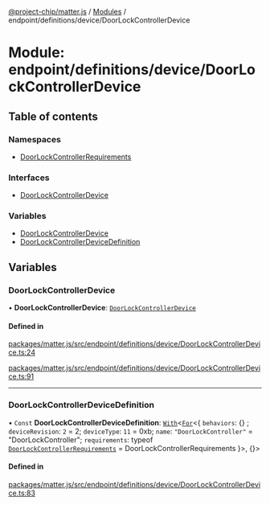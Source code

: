 [@project-chip/matter.js](../README.md) / [Modules](../modules.md) / endpoint/definitions/device/DoorLockControllerDevice

# Module: endpoint/definitions/device/DoorLockControllerDevice

## Table of contents

### Namespaces

- [DoorLockControllerRequirements](endpoint_definitions_device_DoorLockControllerDevice.DoorLockControllerRequirements.md)

### Interfaces

- [DoorLockControllerDevice](../interfaces/endpoint_definitions_device_DoorLockControllerDevice.DoorLockControllerDevice.md)

### Variables

- [DoorLockControllerDevice](endpoint_definitions_device_DoorLockControllerDevice.md#doorlockcontrollerdevice)
- [DoorLockControllerDeviceDefinition](endpoint_definitions_device_DoorLockControllerDevice.md#doorlockcontrollerdevicedefinition)

## Variables

### DoorLockControllerDevice

• **DoorLockControllerDevice**: [`DoorLockControllerDevice`](../interfaces/endpoint_definitions_device_DoorLockControllerDevice.DoorLockControllerDevice.md)

#### Defined in

[packages/matter.js/src/endpoint/definitions/device/DoorLockControllerDevice.ts:24](https://github.com/project-chip/matter.js/blob/6d3b6a5d957d88a9231d6ecab4bb41f8133112be/packages/matter.js/src/endpoint/definitions/device/DoorLockControllerDevice.ts#L24)

[packages/matter.js/src/endpoint/definitions/device/DoorLockControllerDevice.ts:91](https://github.com/project-chip/matter.js/blob/6d3b6a5d957d88a9231d6ecab4bb41f8133112be/packages/matter.js/src/endpoint/definitions/device/DoorLockControllerDevice.ts#L91)

___

### DoorLockControllerDeviceDefinition

• `Const` **DoorLockControllerDeviceDefinition**: [`With`](node_export._internal_.md#with)\<[`For`](behavior_cluster_export._internal_.EndpointType.md#for)\<\{ `behaviors`: {} ; `deviceRevision`: ``2`` = 2; `deviceType`: ``11`` = 0xb; `name`: ``"DoorLockController"`` = "DoorLockController"; `requirements`: typeof [`DoorLockControllerRequirements`](endpoint_definitions_device_DoorLockControllerDevice.DoorLockControllerRequirements.md) = DoorLockControllerRequirements }\>, {}\>

#### Defined in

[packages/matter.js/src/endpoint/definitions/device/DoorLockControllerDevice.ts:83](https://github.com/project-chip/matter.js/blob/6d3b6a5d957d88a9231d6ecab4bb41f8133112be/packages/matter.js/src/endpoint/definitions/device/DoorLockControllerDevice.ts#L83)
